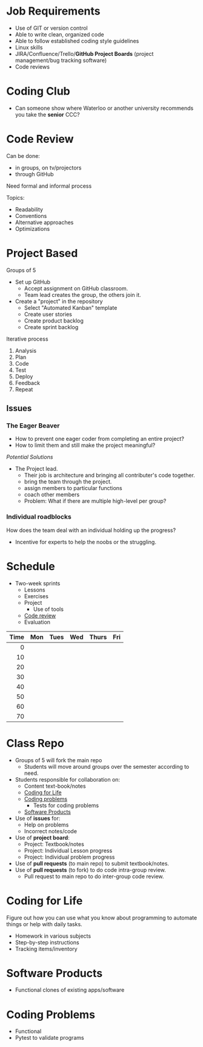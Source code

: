 # Job Requirements
- Use of GIT or version control
- Able to write clean, organized code
- Able to follow established coding style guidelines
- Linux skills
- JIRA/Confluence/Trello/**GitHub Project Boards** (project management/bug tracking software)
- Code reviews


# Coding Club
- Can someone show where Waterloo or another university recommends you take the **senior** CCC?


# Code Review
Can be done:
- in groups, on tv/projectors
- through GitHub

Need formal and informal process

Topics:
- Readability
- Conventions
- Alternative approaches
- Optimizations

# Project Based
Groups of 5
- Set up GitHub
    - Accept assignment on GitHub classroom.
    - Team lead creates the group, the others join it.
- Create a "project" in the repository
    - Select "Automated Kanban" template
    - Create user stories
    - Create product backlog
    - Create sprint backlog

Iterative process
1. Analysis
2. Plan
3. Code
4. Test
5. Deploy
6. Feedback
7. Repeat

## Issues
### The Eager Beaver
- How to prevent one eager coder from completing an entire project?
- How to limit them and still make the project meaningful?

*Potential Solutions*
- The Project lead.
    - Their job is architecture and bringing all contributer's code together.
    - bring the team through the project.
    - assign members to particular functions
    - coach other members
    - Problem: What if there are multiple high-level per group?

### Individual roadblocks

How does the team deal with an individual holding up the progress?
- Incentive for experts to help the noobs or the struggling.

# Schedule
- Two-week sprints
    - Lessons
    - Exercises
    - Project
        - Use of tools
    - [Code review](#code-review)
    - Evaluation

|Time|Mon|Tues|Wed|Thurs|Fri|
|---:|---|----|---|-----|---|
|0|
|10|
|20|
|30|
|40|
|50|
|60|
|70|


# Class Repo
- Groups of 5 will fork the main repo
    - Students will move around groups over the semester according to need.
- Students responsible for collaboration on:
    - Content text-book/notes
    - [Coding for Life](#coding-for-life)
    - [Coding problems](#coding-problems)
        - Tests for coding problems
    - [Software Products](#software-products)
- Use of **issues** for:
    - Help on problems
    - Incorrect notes/code
- Use of **project board**:
    - Project: Textbook/notes
    - Project: Individual Lesson progress
    - Project: Individual problem progress
- Use of **pull requests** (to main repo) to submit textbook/notes.
- Use of **pull requests** (to fork) to do code intra-group review.
    - Pull request to main repo to do inter-group code review.

# Coding for Life
Figure out how you can use what you know about programming to automate things or help with daily tasks.

- Homework in various subjects
- Step-by-step instructions
- Tracking items/inventory

# Software Products
- Functional clones of existing apps/software 

# Coding Problems
- Functional
- Pytest to validate programs
